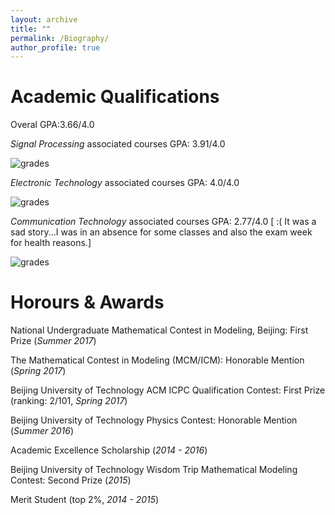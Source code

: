 ```yaml
---
layout: archive
title: ""
permalink: /Biography/
author_profile: true
---
```


Academic Qualifications
======
Overal GPA:3.66/4.0

*Signal Processing* associated courses GPA: 3.91/4.0

![grades](https://dukang4655.github.io/images/d11.png)


*Electronic Technology* associated courses GPA: 4.0/4.0

![grades](https://dukang4655.github.io/images/d22.png)

*Communication Technology* associated courses GPA: 2.77/4.0
[ :( It was a sad story...I was in an absence for some classes and also the exam week for health reasons.]

![grades](https://dukang4655.github.io/images/d33.png)


Horours & Awards
======
National Undergraduate Mathematical Contest in Modeling, Beijing: First Prize (*Summer 2017*)

The Mathematical Contest in Modeling (MCM/ICM): Honorable Mention (*Spring 2017*)

Beijing University of Technology ACM ICPC Qualification Contest: First Prize (ranking: 2/101, *Spring 2017*)

Beijing University of Technology Physics Contest: Honorable Mention (*Summer 2016*)

Academic Excellence Scholarship (*2014 - 2016*)

Beijing University of Technology Wisdom Trip Mathematical Modeling Contest: Second Prize (*2015*)

Merit Student (top 2%, *2014 - 2015*)
